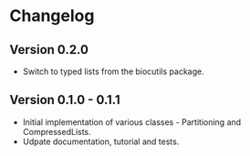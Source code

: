 # Changelog

## Version 0.2.0

- Switch to typed lists from the biocutils package.

## Version 0.1.0 - 0.1.1

- Initial implementation of various classes - Partitioning and CompressedLists.
- Udpate documentation, tutorial and tests.
